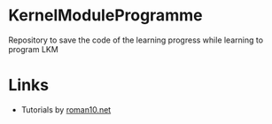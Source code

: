 # KernelModuleProgramme
Repository to save the code of the learning progress while learning to program LKM
# Links
* Tutorials by [roman10.net](http://www.roman10.net/2011/07/23/a-linux-firewall-using-netfilter-part-1overview/) 
